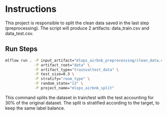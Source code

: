 # Instructions

This project is responsible to split the clean data saved in the last step (preprocessing). The script will produce 2 artifacts: data_train.csv and data_test.csv.

## Run Steps

```bash
mlflow run . -P input_artifact="mlops_airbnb_preprocessing/clean_data.csv:latest" \
             -P artifact_root="data" \
             -P artifact_type="trainvaltest_data" \
             -P test_size=0.3 \
             -P stratify="room_type" \
             -P random_state="13" \
             -P project_name="mlops_airbnb_split"
```

This command splits the dataset in train/test with the test accounting for 30% of the original dataset. The split is stratified according to the target, to keep the same label balance.
